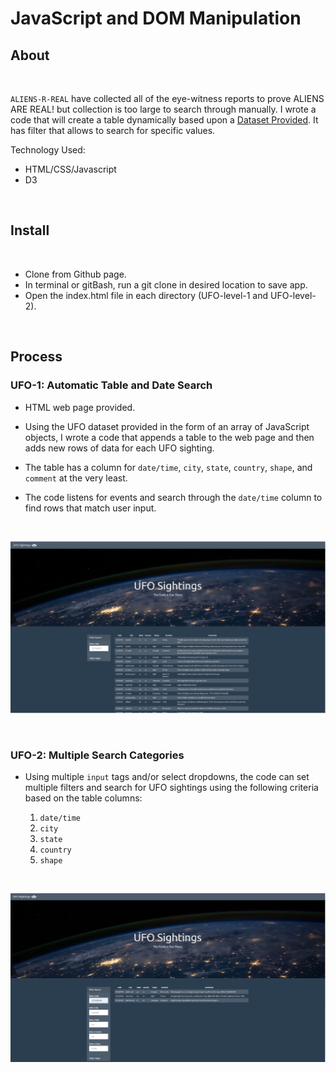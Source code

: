 # JavaScript and DOM Manipulation

## About 

<br>

`ALIENS-R-REAL` have collected all of the eye-witness reports to prove ALIENS ARE REAL! but collection is too large to search through manually. I wrote a code that will create a table dynamically based upon a [Dataset Provided](UFO-level-1/static/js/data.js). It has filter that allows to search for specific values. 


Technology Used:

* HTML/CSS/Javascript
* D3

<br>

## Install

<br>

* Clone from Github page.
* In terminal or gitBash, run a git clone in desired location to save app.
* Open the index.html file in each directory (UFO-level-1 and UFO-level-2).

<br>

## Process

### UFO-1: Automatic Table and Date Search

* HTML web page provided.

* Using the UFO dataset provided in the form of an array of JavaScript objects, I wrote a code that appends a table to the web page and then adds new rows of data for each UFO sighting.

* The table has a column for `date/time`, `city`, `state`, `country`, `shape`, and `comment` at the very least.

* The code listens for events and search through the `date/time` column to find rows that match user input.

<br>

![UFO1](Images/1.PNG)

<br>

### UFO-2: Multiple Search Categories

* Using multiple `input` tags and/or select dropdowns, the code can set multiple filters and search for UFO sightings using the following criteria based on the table columns:

  1. `date/time`
  2. `city`
  3. `state`
  4. `country`
  5. `shape`

<br>

![UFO2](Images/2.PNG)

<br>

